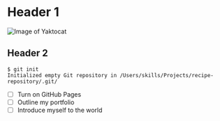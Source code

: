 # Header 1
![Image of Yaktocat](https://octodex.github.com/images/yaktocat.png)
## Header 2

```
$ git init
Initialized empty Git repository in /Users/skills/Projects/recipe-repository/.git/
```
- [ ] Turn on GitHub Pages
- [ ] Outline my portfolio
- [ ] Introduce myself to the world
